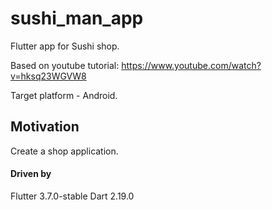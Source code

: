 # sushi_man_app
Flutter app for Sushi shop.

Based on youtube tutorial: https://www.youtube.com/watch?v=hksq23WGVW8

Target platform - Android.

## Motivation
Create a shop application.

#### Driven by
Flutter 3.7.0-stable
Dart 2.19.0